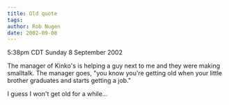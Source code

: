 ```yaml
---
title: Old quote
tags: 
author: Rob Nugen
date: 2002-09-08
---
```


<p class=date>5:38pm CDT Sunday 8 September 2002</p>

<p>The manager of Kinko's is helping a guy next to me and they were
making smalltalk.  The manager goes, "you know you're getting old when
your little brother graduates and starts getting a job."</p>

<p>I guess I won't get old for a while...</p>
